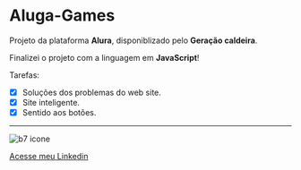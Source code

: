 # Aluga-Games
  
  Projeto da plataforma **Alura**, disponiblizado pelo **Geração caldeira**.   

  Finalizei o projeto com a linguagem em **JavaScript**!


  Tarefas:
  
  - [x] Soluções dos problemas do web site.
  - [x] Site inteligente.
  - [x] Sentido aos botões. 

***


![b7 icone](https://github.com/user-attachments/assets/5ff168ec-fe6e-430f-aa16-171a5d226c34)


[Acesse meu Linkedin](https://www.linkedin.com/in/gabriel-guedes-391155264/)


